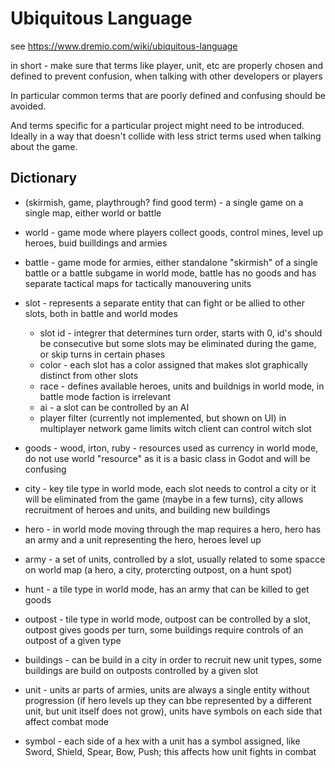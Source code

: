 # Ubiquitous Language 

see https://www.dremio.com/wiki/ubiquitous-language

in short - make sure that terms like player, unit, etc are properly chosen and defined to prevent confusion, when talking with other developers or players

In particular common terms that are poorly defined and confusing should be avoided.

And terms specific for a particular project might need to be introduced. Ideally in a way that doesn't collide with less strict terms used when talking about the game.

## Dictionary

- (skirmish, game, playthrough? find good term) - a single game on a single map, either world or battle

- world - game mode where players collect goods, control mines, level up heroes, buid builldings and armies

- battle - game mode for armies, either standalone "skirmish" of a single battle or a battle subgame in world mode, battle has no goods and has separate tactical maps for tactically manouvering units

- slot - represents a separate entity that can fight or be allied to other slots, both in battle and world modes
  - slot id - integrer that determines turn order, starts with 0, id's should be consecutive but some slots may be eliminated during the game, or skip turns in certain phases
  - color - each slot has a color assigned that makes slot graphically distinct from other slots
  - race - defines available heroes, units and buildnigs in world mode, in battle mode faction is irrelevant
  - ai - a slot can be controlled by an AI
  - player filter (currently not implemented, but shown on UI) in multiplayer network game limits witch client can control witch slot

- goods - wood, irton, ruby - resources used as currency in world mode, do not use world "resource" as it is a basic class in Godot and will be confusing

- city - key tile type in world mode, each slot needs to control a city or it will be eliminated from the game (maybe in a few turns), city allows recruitment of heroes and units, and building new buildings

- hero - in world mode moving through the map requires a hero, hero has an army and a unit representing the hero, heroes level up

- army - a set of units, controlled by a slot, usually related to some spacce on world map (a hero, a city, protercting outpost, on a hunt spot)

- hunt - a tile type in world mode, has an army that can be killed to get goods

- outpost - tile type in world mode, outpost can be controlled by a slot, outpost gives goods per turn, some buildings require controls of an outpost of a given type

- buildings - can be build in a city in order to recruit new unit types, some buildings are build on outposts controlled by a given slot

- unit - units ar parts of armies, units are always a single entity without progression (if hero levels up they can bbe represented by a different unit, but unit itself does not grow),  units have symbols on each side that affect combat mode

- symbol - each side of a hex with a unit has a symbol assigned, like Sword, Shield, Spear, Bow, Push; this affects how unit fights in combat

